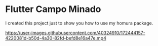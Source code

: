 # Flutter Campo Minado

I created this project just to show you how to use my homura package.

https://user-images.githubusercontent.com/40324910/172444157-4220081d-b50d-4a30-82fd-befd8e16a47e.mp4
